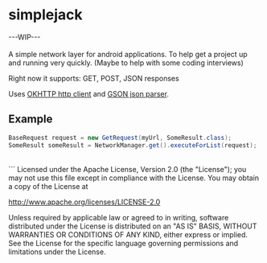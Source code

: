 # simplejack
---WIP---</br></br>
A simple network layer for android applications.
To help get a project up and running very quickly. (Maybe to help with some coding interviews)

Right now it supports:
GET, POST, JSON responses

Uses [OKHTTP http client](https://github.com/square/okhttp) and [GSON json parser](https://github.com/google/gson).
</br>
## Example
```java
BaseRequest request = new GetRequest(myUrl, SomeResult.class);
SomeResult someResult = NetworkManager.get().executeForList(request);
```
</br>
```
Licensed under the Apache License, Version 2.0 (the "License");
you may not use this file except in compliance with the License.
You may obtain a copy of the License at

http://www.apache.org/licenses/LICENSE-2.0

Unless required by applicable law or agreed to in writing, software
distributed under the License is distributed on an "AS IS" BASIS,
WITHOUT WARRANTIES OR CONDITIONS OF ANY KIND, either express or implied.
See the License for the specific language governing permissions and
limitations under the License.
```
